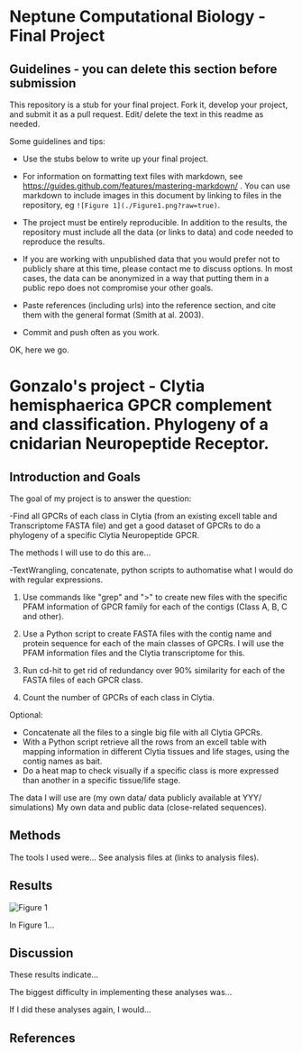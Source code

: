 # Neptune Computational Biology - Final Project

## Guidelines - you can delete this section before submission

This repository is a stub for your final project. Fork it, develop your project, and submit it as a pull request. Edit/ delete the text in this readme as needed.

Some guidelines and tips:

- Use the stubs below to write up your final project.

- For information on formatting text files with markdown, see https://guides.github.com/features/mastering-markdown/ . You can use markdown to include images in this document by linking to files in the repository, eg `![Figure 1](./Figure1.png?raw=true)`.

- The project must be entirely reproducible. In addition to the results, the repository must include all the data (or links to data) and code needed to reproduce the results.

- If you are working with unpublished data that you would prefer not to publicly share at this time, please contact me to discuss options. In most cases, the data can be anonymized in a way that putting them in a public repo does not compromise your other goals.

- Paste references (including urls) into the reference section, and cite them with the general format (Smith at al. 2003).

- Commit and push often as you work.

OK, here we go.

# Gonzalo's project - Clytia hemisphaerica GPCR complement and classification. Phylogeny of a cnidarian Neuropeptide Receptor.

## Introduction and Goals

The goal of my project is to answer the question:

-Find all GPCRs of each class in Clytia (from an existing excell table and Transcriptome FASTA file) and get a good dataset of GPCRs to do a phylogeny of a specific Clytia Neuropeptide GPCR. 

The methods I will use to do this are...

-TextWrangling, concatenate, python scripts to authomatise what I would do with regular expressions.

1) Use commands like "grep" and ">" to create new files with the specific PFAM information of GPCR family for each of the contigs (Class A, B, C and other).

2) Use a Python script to create FASTA files with the contig name and protein sequence for each of the main classes of GPCRs. I will use the PFAM information files and the Clytia transcriptome for this. 

3) Run cd-hit to get rid of redundancy over 90% similarity for each of the FASTA files of each GPCR class. 

4) Count the number of GPCRs of each class in Clytia. 

Optional:

- Concatenate all the files to a single big file with all Clytia GPCRs.
- With a Python script retrieve all the rows from an excell table with mapping information in different Clytia tissues and life stages, using the contig names as bait.
- Do a heat map to check visually if a specific class is more expressed than another in a specific tissue/life stage.




The data I will use are (my own data/ data publicly available at YYY/ simulations)
My own data and public data (close-related sequences).

## Methods

The tools I used were... See analysis files at (links to analysis files).

## Results

![Figure 1](./Figure1.png?raw=true)

In Figure 1...

## Discussion

These results indicate...

The biggest difficulty in implementing these analyses was...

If I did these analyses again, I would...

## References


